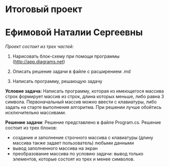# Итоговый проект
# Ефимовой Наталии Сергеевны

*Проект состоит из трех частей:*
1. Нарисовать блок-схему при помощи программы (http://app.diagrams.net)

2. Описать решение задачи в файле с расширением .md

3. Написать программу, решающую задачу



**Условие задача:**
Написать программу, которая из имеющегося массива строк формирует массив из строк, длина которых меньше, либо равна 3 символа. Первоначальный массив можно ввести с клавиатуры, либо задать на старте выполнения алгоритма. При решении лучше обойтись исключительно массивами.

**Решение задачи**:
Решение представлено в файле Program.cs. Решение состоит из трех блоков:

* создание и заполнение строчного массива с клавиатуры (длину массива также задает пользователь) любыми данными
* вывод заполненного массива на экран
* преобразование массива по условию задачи: вывод только элементов, которые состоят из трех и менее символов. 